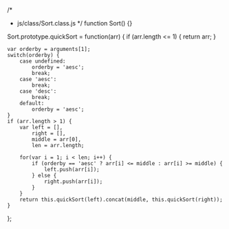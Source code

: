 /*
 * js/class/Sort.class.js
 */
function Sort() {}

Sort.prototype.quickSort = function(arr) {
    if (arr.length <= 1) {
        return arr;
    }

    var orderby = arguments[1];
    switch(orderby) {
        case undefined:
            orderby = 'aesc';
            break;
        case 'aesc':
            break;
        case 'desc':
            break;
        default:
            orderby = 'aesc';
    }
    if (arr.length > 1) {
        var left = [],
            right = [],
            middle = arr[0],
            len = arr.length;

        for(var i = 1; i < len; i++) {
            if (orderby == 'aesc' ? arr[i] <= middle : arr[i] >= middle) {
                left.push(arr[i]);
            } else {
                right.push(arr[i]);
            }
        }
        return this.quickSort(left).concat(middle, this.quickSort(right));
    }
};
